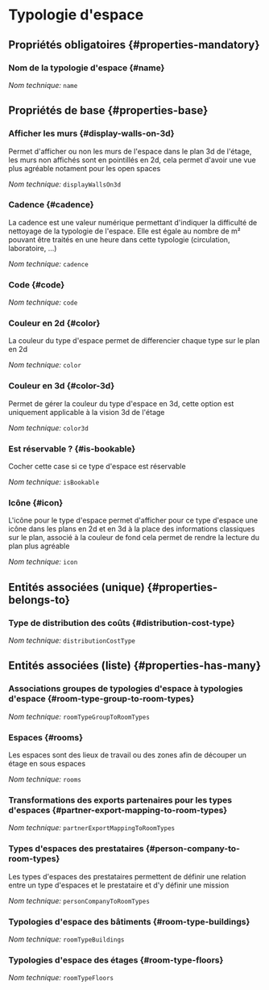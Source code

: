 # Typologie d'espace
<!--- THIS FILE IS GENERATED PLEASE DO NOT EDIT IT DIRECTLY --->



<OH code="roomType"/>




## Propriétés obligatoires {#properties-mandatory}
    
### Nom de la typologie d'espace {#name}



*Nom technique:* ```name```
<PH code="roomType:name"/>

    


## Propriétés de base {#properties-base}
    
### Afficher les murs {#display-walls-on-3d}

Permet d'afficher ou non les murs de l'espace dans le plan 3d de l'étage, les murs non affichés sont en pointillés en 2d, cela permet d'avoir une vue plus agréable notament pour les open spaces

*Nom technique:* ```displayWallsOn3d```
<PH code="roomType:displayWallsOn3d"/>

### Cadence {#cadence}

La cadence est une valeur numérique permettant d'indiquer la difficulté de nettoyage de la typologie de l'espace. Elle est égale au nombre de m² pouvant être traités en une heure dans cette typologie (circulation, laboratoire, ...)

*Nom technique:* ```cadence```
<PH code="roomType:cadence"/>

### Code {#code}



*Nom technique:* ```code```
<PH code="roomType:code"/>

### Couleur en 2d {#color}

La couleur du type d'espace permet de differencier chaque type sur le plan en 2d

*Nom technique:* ```color```
<PH code="roomType:color"/>

### Couleur en 3d {#color-3d}

Permet de gérer la couleur du type d'espace en 3d, cette option est uniquement applicable à la vision 3d de l'étage

*Nom technique:* ```color3d```
<PH code="roomType:color3d"/>

### Est réservable ? {#is-bookable}

Cocher cette case si ce type d'espace est réservable

*Nom technique:* ```isBookable```
<PH code="roomType:isBookable"/>

### Icône {#icon}

L'icône pour le type d'espace permet d'afficher pour ce type d'espace une icône dans les plans en 2d et en 3d à la place des informations classiques sur le plan, associé à la couleur de fond cela permet de rendre la lecture du plan plus agréable

*Nom technique:* ```icon```
<PH code="roomType:icon"/>

    

## Entités associées (unique) {#properties-belongs-to}

### Type de distribution des coûts {#distribution-cost-type}



*Nom technique:* ```distributionCostType```
<PH code="roomType:distributionCostType"/>


## Entités associées (liste) {#properties-has-many}

### Associations groupes de typologies d'espace à typologies d'espace {#room-type-group-to-room-types}



*Nom technique:* ```roomTypeGroupToRoomTypes```
<PH code="roomType:roomTypeGroupToRoomTypes"/>

### Espaces {#rooms}

Les espaces sont des lieux de travail ou des zones afin de découper un étage en sous espaces

*Nom technique:* ```rooms```
<PH code="roomType:rooms"/>

### Transformations des exports partenaires pour les types d'espaces {#partner-export-mapping-to-room-types}



*Nom technique:* ```partnerExportMappingToRoomTypes```
<PH code="roomType:partnerExportMappingToRoomTypes"/>

### Types d'espaces des prestataires {#person-company-to-room-types}

Les types d'espaces des prestataires permettent de définir une relation entre un type d'espaces et le prestataire et d'y définir une mission

*Nom technique:* ```personCompanyToRoomTypes```
<PH code="roomType:personCompanyToRoomTypes"/>

### Typologies d'espace des bâtiments {#room-type-buildings}



*Nom technique:* ```roomTypeBuildings```
<PH code="roomType:roomTypeBuildings"/>

### Typologies d'espace des étages {#room-type-floors}



*Nom technique:* ```roomTypeFloors```
<PH code="roomType:roomTypeFloors"/>




